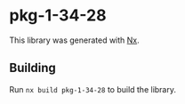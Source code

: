 # pkg-1-34-28

This library was generated with [Nx](https://nx.dev).

## Building

Run `nx build pkg-1-34-28` to build the library.
